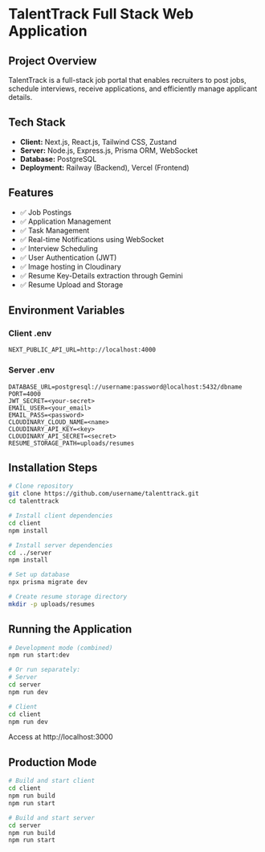 # TalentTrack Full Stack Web Application

## Project Overview
TalentTrack is a full-stack job portal that enables recruiters to post jobs, schedule interviews, receive applications, and efficiently manage applicant details.

## Tech Stack
- **Client:** Next.js, React.js, Tailwind CSS, Zustand
- **Server:** Node.js, Express.js, Prisma ORM, WebSocket
- **Database:** PostgreSQL
- **Deployment:** Railway (Backend), Vercel (Frontend)

## Features
- ✅ Job Postings
- ✅ Application Management
- ✅ Task Management
- ✅ Real-time Notifications using WebSocket
- ✅ Interview Scheduling
- ✅ User Authentication (JWT)
- ✅ Image hosting in Cloudinary
- ✅ Resume Key-Details extraction through Gemini
- ✅ Resume Upload and Storage

## Environment Variables
### Client .env
```plaintext
NEXT_PUBLIC_API_URL=http://localhost:4000
```

### Server .env
```plaintext
DATABASE_URL=postgresql://username:password@localhost:5432/dbname
PORT=4000
JWT_SECRET=<your-secret>
EMAIL_USER=<your_email>
EMAIL_PASS=<password>
CLOUDINARY_CLOUD_NAME=<name>
CLOUDINARY_API_KEY=<key>
CLOUDINARY_API_SECRET=<secret>
RESUME_STORAGE_PATH=uploads/resumes
```

## Installation Steps
```bash
# Clone repository
git clone https://github.com/username/talenttrack.git
cd talenttrack

# Install client dependencies
cd client
npm install

# Install server dependencies
cd ../server
npm install

# Set up database
npx prisma migrate dev

# Create resume storage directory
mkdir -p uploads/resumes
```

## Running the Application
```bash
# Development mode (combined)
npm run start:dev

# Or run separately:
# Server
cd server
npm run dev

# Client
cd client
npm run dev
```
Access at http://localhost:3000

## Production Mode
```bash
# Build and start client
cd client
npm run build
npm run start

# Build and start server
cd server
npm run build
npm run start
```